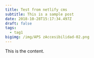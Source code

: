 ```yaml
---
title: Test from netlify cms
subtitle: This is a sample post
date: 2018-10-28T15:17:34.497Z
draft: false
tags:
  - tag1
bigimg: /img/APS zAccesibilidad-02.png
---
```

This is the content.
